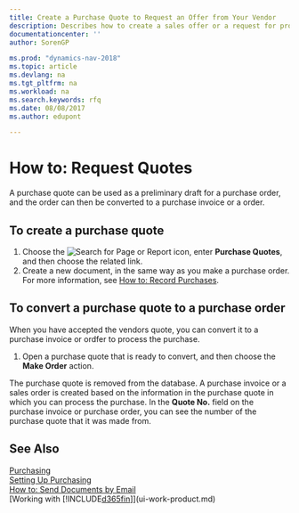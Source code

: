```yaml
---
title: Create a Purchase Quote to Request an Offer from Your Vendor 
description: Describes how to create a sales offer or a request for proposal (RFQ) document to record your offer to a customer to sell products under certain terms.
documentationcenter: ''
author: SorenGP

ms.prod: "dynamics-nav-2018"
ms.topic: article
ms.devlang: na
ms.tgt_pltfrm: na
ms.workload: na
ms.search.keywords: rfq
ms.date: 08/08/2017
ms.author: edupont

---
```

# How to: Request Quotes
A purchase quote can be used as a preliminary draft for a purchase order, and the order can then be converted to a purchase invoice or a order.


## To create a purchase quote
1. Choose the ![Search for Page or Report](media/ui-search/search_small.png "Search for Page or Report icon") icon, enter **Purchase Quotes**, and then choose the related link.
2. Create a new document, in the same way as you make a purchase order. For more information, see [How to: Record Purchases](purchasing-how-record-purchases.md).

## To convert a purchase quote to a purchase order
When you have accepted the vendors quote, you can convert it to a purchase invoice or ordfer to process the purchase.

1. Open a purchase quote that is ready to convert, and then choose the **Make Order** action.

The purchase quote is removed from the database. A purchase invoice or a sales order is created based on the information in the purchase quote in which you can process the purchase. In the **Quote No.** field on the purchase invoice or purchase order, you can see the number of the purchase quote that it was made from.

## See Also
[Purchasing](purchasing-manage-purchasing.md)  
[Setting Up Purchasing](purchasing-setup-purchasing.md)  
[How to: Send Documents by Email](ui-how-send-documents-email.md)  
[Working with [!INCLUDE[d365fin](includes/d365fin_md.md)]](ui-work-product.md)
